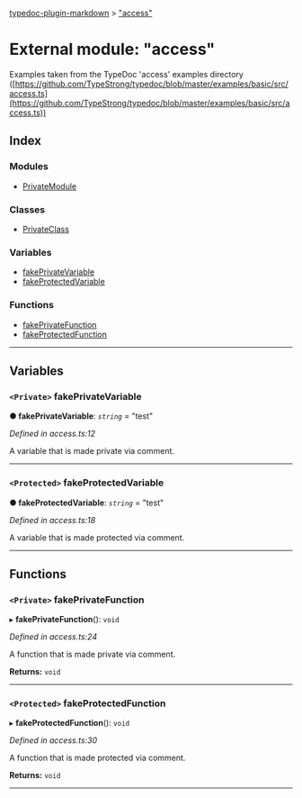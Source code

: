 [typedoc-plugin-markdown](../README.md) > ["access"](../modules/_access_.md)

# External module: "access"

Examples taken from the TypeDoc 'access' examples directory ([https://github.com/TypeStrong/typedoc/blob/master/examples/basic/src/access.ts](https://github.com/TypeStrong/typedoc/blob/master/examples/basic/src/access.ts))

## Index

### Modules

* [PrivateModule](_access_.privatemodule.md)

### Classes

* [PrivateClass](../classes/_access_.privateclass.md)

### Variables

* [fakePrivateVariable](_access_.md#fakeprivatevariable)
* [fakeProtectedVariable](_access_.md#fakeprotectedvariable)

### Functions

* [fakePrivateFunction](_access_.md#fakeprivatefunction)
* [fakeProtectedFunction](_access_.md#fakeprotectedfunction)

---

## Variables
<a id="fakeprivatevariable"></a>

### `<Private>` fakePrivateVariable

**●  fakePrivateVariable**:  *`string`*  = "test"

*Defined in access.ts:12*

A variable that is made private via comment.

___

<a id="fakeprotectedvariable"></a>

### `<Protected>` fakeProtectedVariable

**●  fakeProtectedVariable**:  *`string`*  = "test"

*Defined in access.ts:18*

A variable that is made protected via comment.

___

## Functions
<a id="fakeprivatefunction"></a>

### `<Private>` fakePrivateFunction

▸ **fakePrivateFunction**(): `void`

*Defined in access.ts:24*

A function that is made private via comment.

**Returns:** `void`

___

<a id="fakeprotectedfunction"></a>

### `<Protected>` fakeProtectedFunction

▸ **fakeProtectedFunction**(): `void`

*Defined in access.ts:30*

A function that is made protected via comment.

**Returns:** `void`

___

